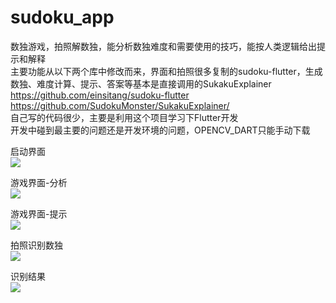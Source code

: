 # sudoku_app
数独游戏，拍照解数独，能分析数独难度和需要使用的技巧，能按人类逻辑给出提示和解释  
主要功能从以下两个库中修改而来，界面和拍照很多复制的sudoku-flutter，生成数独、难度计算、提示、答案等基本是直接调用的SukakuExplainer  
https://github.com/einsitang/sudoku-flutter  
https://github.com/SudokuMonster/SukakuExplainer/  
自己写的代码很少，主要是利用这个项目学习下Flutter开发  
开发中碰到最主要的问题还是开发环境的问题，OPENCV_DART只能手动下载  

启动界面  
![](/doc/01.png)

游戏界面-分析  
![](/doc/02.png)

游戏界面-提示  
![](/doc/03.png)

拍照识别数独  
![](/doc/04.png)

识别结果  
![](/doc/05.png)